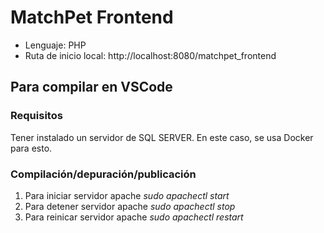 # MatchPet Frontend
- Lenguaje: PHP
- Ruta de inicio local: http://localhost:8080/matchpet_frontend

## Para compilar en VSCode

### Requisitos
Tener instalado un servidor de SQL SERVER. En este caso, se usa Docker para esto.


### Compilación/depuración/publicación

1. Para iniciar servidor apache _sudo apachectl start_
2. Para detener servidor apache _sudo apachectl stop_
3. Para reinicar servidor apache _sudo apachectl restart_

